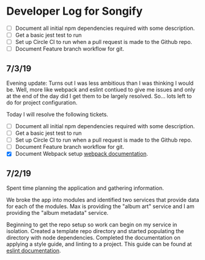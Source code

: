 # Developer Log for Songify

- [ ] Document all initial npm dependencies required with some description.
- [ ] Get a basic jest test to run
- [ ] Set up Circle CI to run when a pull request is made to the Github repo.
- [ ] Document Feature branch workflow for git.

## 7/3/19

Evening update: Turns out I was less ambitious than I was thinking I would be. Well, more like
webpack and eslint contiued to give me issues and only at the end of the day did I get them to be largely
resolved. So... lots left to do for project configuration.

Today I will resolve the following tickets.

- [ ] Document all initial npm dependencies required with some description.
- [ ] Get a basic jest test to run
- [ ] Set up Circle CI to run when a pull request is made to the Github repo.
- [ ] Document Feature branch workflow for git.
- [x] Document Webpack setup [webpack documentation](./webpack.md).

## 7/2/19

Spent time planning the application and gathering information.

We broke the app into modules and identified two services that provide data for each of the modules.
Max is providing the "album art" service and I am providing the "album metadata" service.

Beginning to get the repo setup so work can begin on my service in isolation. Created a template repo directory
and started populating the directory with node dependencies. Completed the documentation on applying a style guide,
and linting to a project. This guide can be found at [eslint documentation](./eslint-prettier-vscode.md).
